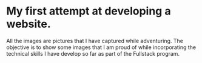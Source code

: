 # My first attempt at developing a website. 
All the images are pictures that I have captured while adventuring.
The objective is to show some images that I am proud of while incorporating the technical skills I have develop so far
as part of the Fullstack program.
